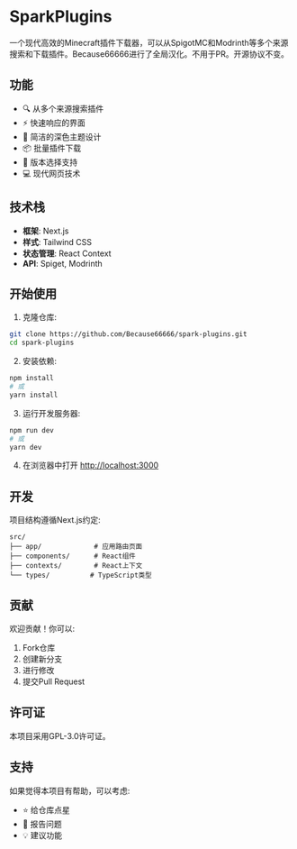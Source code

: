 # SparkPlugins

一个现代高效的Minecraft插件下载器，可以从SpigotMC和Modrinth等多个来源搜索和下载插件。Because66666进行了全局汉化。不用于PR。开源协议不变。

## 功能

- 🔍 从多个来源搜索插件
- ⚡ 快速响应的界面
- 🌙 简洁的深色主题设计
- 📦 批量插件下载
- 🔄 版本选择支持
- 💻 现代网页技术

## 技术栈

- **框架**: Next.js
- **样式**: Tailwind CSS
- **状态管理**: React Context
- **API**: Spiget, Modrinth

## 开始使用

1. 克隆仓库:
```bash
git clone https://github.com/Because66666/spark-plugins.git
cd spark-plugins
```

2. 安装依赖:
```bash
npm install
# 或
yarn install
```

3. 运行开发服务器:
```bash
npm run dev
# 或
yarn dev
```

4. 在浏览器中打开 [http://localhost:3000](http://localhost:3000)

## 开发

项目结构遵循Next.js约定:

```
src/
├── app/             # 应用路由页面
├── components/      # React组件
├── contexts/        # React上下文
└── types/          # TypeScript类型
```

## 贡献

欢迎贡献！你可以:

1. Fork仓库
2. 创建新分支
3. 进行修改
4. 提交Pull Request

## 许可证

本项目采用GPL-3.0许可证。

## 支持

如果觉得本项目有帮助，可以考虑:
- ⭐ 给仓库点星
- 🐛 报告问题
- 💡 建议功能
